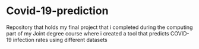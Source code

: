 # Covid-19-prediction
Repository that holds my final project that i completed during the computing part of my Joint degree course where i created a tool that predicts COVID-19 infection rates using different datasets
